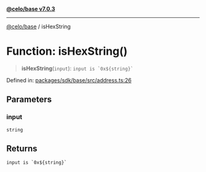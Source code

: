 [**@celo/base v7.0.3**](../README.md)

***

[@celo/base](../README.md) / isHexString

# Function: isHexString()

> **isHexString**(`input`): `` input is `0x${string}` ``

Defined in: [packages/sdk/base/src/address.ts:26](https://github.com/celo-org/developer-tooling/blob/master/packages/sdk/base/src/address.ts#L26)

## Parameters

### input

`string`

## Returns

`` input is `0x${string}` ``
